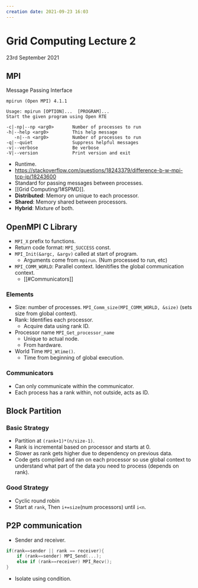 ```yaml
---
creation date: 2021-09-23 16:03
---
```

#  Grid Computing Lecture 2
23rd September 2021

## MPI
Message Passing Interface
```
mpirun (Open MPI) 4.1.1

Usage: mpirun [OPTION]...  [PROGRAM]...
Start the given program using Open RTE

-c|-np|--np <arg0>       Number of processes to run
-h|--help <arg0>         This help message
   -n|--n <arg0>         Number of processes to run
-q|--quiet               Suppress helpful messages
-v|--verbose             Be verbose
-V|--version             Print version and exit
```
- Runtime.
- https://stackoverflow.com/questions/18243379/difference-b-w-mpi-tcp-ip/18243600
- Standard for passing messages between processes.
- [[Grid Computing/1#SPMD]].
- **Distributed**: Memory on unique to each processor.
- **Shared**: Memory shared between processors.
- **Hybrid**: Mixture of both.

## OpenMPI C Library
- `MPI_X` prefix to functions.
- Return code format: `MPI_SUCCESS` const.
- `MPI_Init(&argc, &argv)` called at start of program.
	 - Arguments come from `mpirun`. (Num processed to run, etc)
- `MPI_COMM_WORLD`: Parallel context. Idenitifies the global communication context.
	- [[#Communicators]]
### Elements
- Size: number of processes. `MPI_Comm_size(MPI_COMM_WORLD, &size)` (sets size from global context).
- Rank: Identifies each processor.
	- Acquire data using rank ID.
- Processor name `MPI_Get_processor_name`
	- Unique to actual node.
	- From hardware.
- World Time `MPI_Wtime()`.
	- Time from beginning of global execution.
	
### Communicators
- Can only communicate within the communicator.
- Each process has a rank within, not outside, acts as ID.

## Block Partition
### Basic Strategy
- Partition at `(rank+1)*(n/size-1)`.
- Rank is incremental based on processor and starts at 0.
- Slower as rank gets higher due to dependency on previous data.
- Code gets compiled and ran on each processor so use global context to understand what part of the data you need to process (depends on rank).

### Good Strategy 
- Cyclic round robin
- Start at `rank`, Then `i+=size`(num processors) until `i<n`.

## P2P communication
- Sender and receiver.
```c
if(rank==sender || rank == receiver){
	if (rank==sender) MPI_Send(...);
	else if (rank==receiver) MPI_Recv();
}
```
- Isolate using condition.